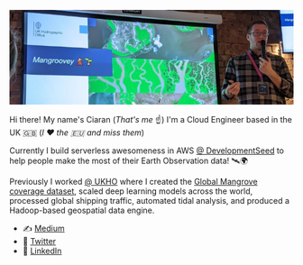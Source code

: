 ![Me talking about Mangroves](https://github.com/ciaranevans/ciaranevans/blob/master/mangroves.jpg?raw=true)

Hi there! My name's Ciaran (_That's me_ ☝️)
I'm a Cloud Engineer based in the UK 🇬🇧 (_I ❤️ the 🇪🇺 and miss them_)

Currently I build serverless awesomeness in AWS [@ DevelopmentSeed](https://developmentseed.org) to help people make the most of their Earth Observation data! 🛰🌍

Previously I worked [@ UKHO](https://www.admiralty.co.uk/) where I created the [Global Mangrove coverage dataset](https://medium.com/uk-hydrographic-office/creating-a-global-dataset-using-serverless-applications-and-deep-learning-c4e267fa810c?source=friends_link&sk=37ab5a146ad07c93afa63382fa44ad67), scaled deep learning models across the world, processed global shipping traffic, automated tidal analysis, and produced a Hadoop-based geospatial data engine.

* ✍️ [Medium](https://medium.com/@ciaranevans)
* 🦜 [Twitter](https://twitter.com/Ciaran_Evans)
* 🧳 [LinkedIn](https://www.linkedin.com/in/ciaranjevans/)
